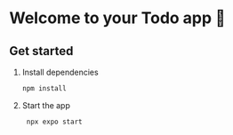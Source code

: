 # Welcome to your Todo app 👋

## Get started

1. Install dependencies

   ```bash
   npm install
   ```

2. Start the app

   ```bash
    npx expo start
   ```

